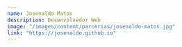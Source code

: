 ```yaml
---
name: Josenaldo Matos
description: Desenvolvedor Web
image: "/images/content/parcerias/josenaldo-matos.jpg"
link: "https://josenaldo.github.io"
---
```

